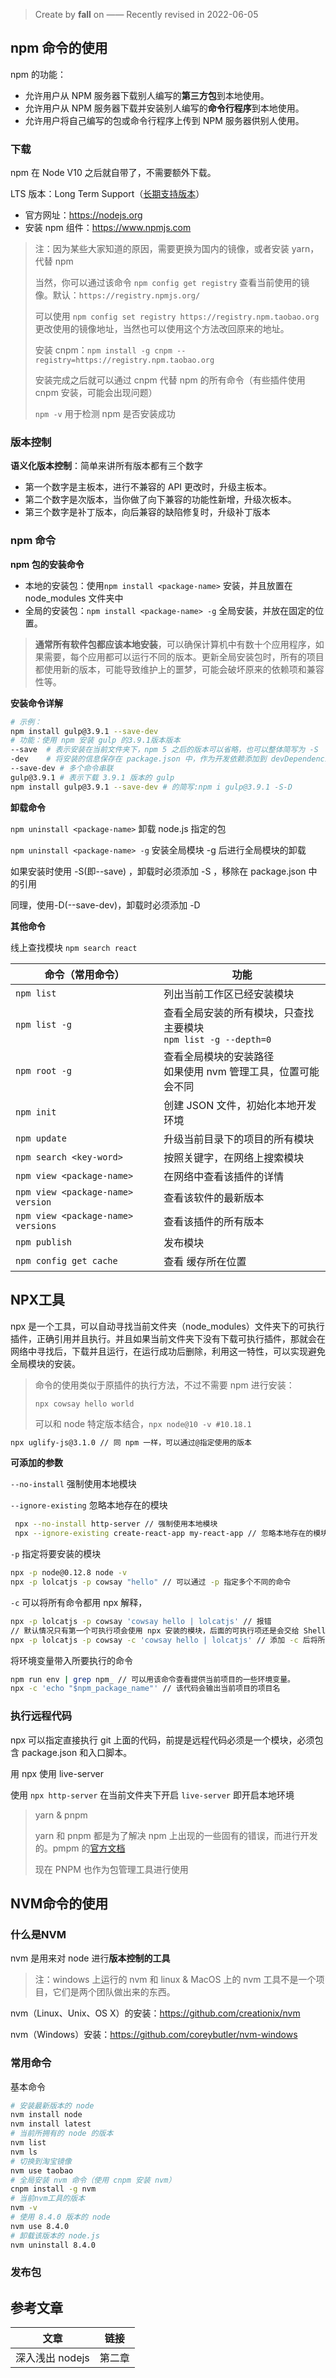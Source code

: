 > Create by **fall** on ——
> Recently revised in 2022-06-05

## npm 命令的使用

npm 的功能：

- 允许用户从 NPM 服务器下载别人编写的**第三方包**到本地使用。
- 允许用户从 NPM 服务器下载并安装别人编写的**命令行程序**到本地使用。
- 允许用户将自己编写的包或命令行程序上传到 NPM 服务器供别人使用。

### 下载

npm 在 Node V10 之后就自带了，不需要额外下载。

LTS 版本：Long Term Support（[长期支持版本](https://nodejs.org/en/about/releases/)）

- 官方网址：https://nodejs.org
- 安装 npm 组件：https://www.npmjs.com

> 注：因为某些大家知道的原因，需要更换为国内的镜像，或者安装 yarn，代替 npm
>
> 当然，你可以通过该命令 `npm config get registry` 查看当前使用的镜像。默认：`https://registry.npmjs.org/`
>
> 可以使用 `npm config set registry https://registry.npm.taobao.org` 更改使用的镜像地址，当然也可以使用这个方法改回原来的地址。
>
> 安装 cnpm：`npm install -g cnpm --registry=https://registry.npm.taobao.org`
>
> 安装完成之后就可以通过 cnpm 代替 npm 的所有命令（有些插件使用 cnpm 安装，可能会出现问题）
>
> `npm -v` 用于检测 npm 是否安装成功

### 版本控制

**语义化版本控制**：简单来讲所有版本都有三个数字

- 第一个数字是主板本，进行不兼容的 API 更改时，升级主板本。
- 第二个数字是次版本，当你做了向下兼容的功能性新增，升级次板本。
- 第三个数字是补丁版本，向后兼容的缺陷修复时，升级补丁版本

### npm 命令

**npm 包的安装命令**

- 本地的安装包：使用`npm install <package-name>` 安装，并且放置在 node_modules 文件夹中
- 全局的安装包：`npm install <package-name> -g` 全局安装，并放在固定的位置。

> **通常所有软件包都应该本地安装**，可以确保计算机中有数十个应用程序，如果需要，每个应用都可以运行不同的版本。更新全局安装包时，所有的项目都使用新的版本，可能导致维护上的噩梦，可能会破坏原来的依赖项和兼容性等。

**安装命令详解**

```bash
# 示例：
npm install gulp@3.9.1 --save-dev  
# 功能：使用 npm 安装 gulp 的3.9.1版本版本
--save  # 表示安装在当前文件夹下，npm 5 之后的版本可以省略，也可以整体简写为 -S
-dev    # 将安装的信息保存在 package.json 中，作为开发依赖添加到 devDependencies 列表，简写为：-D
--save-dev # 多个命令串联
gulp@3.9.1 # 表示下载 3.9.1 版本的 gulp
npm install gulp@3.9.1 --save-dev # 的简写:npm i gulp@3.9.1 -S-D
```

**卸载命令**

`npm uninstall <package-name>`  卸载 node.js 指定的包

`npm uninstall <package-name> -g` 安装全局模块 -g 后进行全局模块的卸载

如果安装时使用 -S(即--save) ，卸载时必须添加 -S ，移除在 package.json 中的引用

同理，使用-D(--save-dev)，卸载时必须添加 -D

**其他命令**

线上查找模块 `npm search react`

| 命令（常用命令）                   | 功能                                                         |
| ---------------------------------- | ------------------------------------------------------------ |
| `npm list`                         | 列出当前工作区已经安装模块                                   |
| `npm list -g`                      | 查看全局安装的所有模块，只查找主要模块<br />`npm list -g --depth=0` |
| `npm root -g`                      | 查看全局模块的安装路径<br />如果使用 nvm 管理工具，位置可能会不同 |
| `npm init`                         | 创建 JSON 文件，初始化本地开发环境                           |
| `npm update`                       | 升级当前目录下的项目的所有模块                               |
| `npm search <key-word>`            | 按照关键字，在网络上搜索模块                                 |
| `npm view <package-name>`          | 在网络中查看该插件的详情                                     |
| `npm view <package-name> version`  | 查看该软件的最新版本                                         |
| `npm view <package-name> versions` | 查看该插件的所有版本                                         |
| `npm publish`                      | 发布模块                                                     |
| `npm config get cache`             | 查看 缓存所在位置                                            |

## NPX工具

npx 是一个工具，可以自动寻找当前文件夹（node_modules）文件夹下的可执行插件，正确引用并且执行。并且如果当前文件夹下没有下载可执行插件，那就会在网络中寻找后，下载并且运行，在运行成功后删除，利用这一特性，可以实现避免全局模块的安装。

> 命令的使用类似于原插件的执行方法，不过不需要 npm 进行安装：
>
> `npx cowsay hello world`
>
> 可以和 node 特定版本结合，`npx node@10 -v #10.18.1`

```bash
npx uglify-js@3.1.0 // 同 npm 一样，可以通过@指定使用的版本
```

**可添加的参数**

`--no-install` 强制使用本地模块

`--ignore-existing` 忽略本地存在的模块

```bash
 npx --no-install http-server // 强制使用本地模块
 npx --ignore-existing create-react-app my-react-app // 忽略本地存在的模块，然后生成react app
```

`-p` 指定将要安装的模块

```bash
npx -p node@0.12.8 node -v 
npx -p lolcatjs -p cowsay "hello" // 可以通过 -p 指定多个不同的命令
```

`-c` 可以将所有命令都用 npx 解释，

```bash
npx -p lolcatjs -p cowsay 'cowsay hello | lolcatjs' // 报错
// 默认情况只有第一个可执行项会使用 npx 安装的模块，后面的可执行项还是会交给 Shell 解释。
npx -p lolcatjs -p cowsay -c 'cowsay hello | lolcatjs' // 添加 -c 后将所有命令给 npx 解释，正常运行
```

将环境变量带入所要执行的命令

```bash
npm run env | grep npm_ // 可以用该命令查看提供当前项目的一些环境变量。
npx -c 'echo "$npm_package_name"' // 该代码会输出当前项目的项目名
```

### 执行远程代码

npx 可以指定直接执行 git 上面的代码，前提是远程代码必须是一个模块，必须包含 package.json 和入口脚本。

用 npx 使用 live-server

使用 `npx http-server` 在当前文件夹下开启 `live-server` 即开启本地环境

> yarn & pnpm
>
> yarn 和 pnpm 都是为了解决 npm 上出现的一些固有的错误，而进行开发的。pmpm 的[官方文档](https://pnpm.io/zh/pnpm-cli)
>
> 现在 PNPM 也作为包管理工具进行使用

## NVM命令的使用

### 什么是NVM

nvm 是用来对 node 进行**版本控制的工具**

> 注：windows 上运行的 nvm 和 linux & MacOS 上的 nvm 工具不是一个项目，它们是两个团队做出来的东西。

nvm（Linux、Unix、OS X）的安装：https://github.com/creationix/nvm

nvm（Windows）安装：https://github.com/coreybutler/nvm-windows

### 常用命令

基本命令

```bash
# 安装最新版本的 node
nvm install node 
nvm install latest
# 当前所拥有的 node 的版本
nvm list
nvm ls
# 切换到淘宝镜像
nvm use taobao
# 全局安装 nvm 命令（使用 cnpm 安装 nvm）
cnpm install -g nvm
# 当前nvm工具的版本
nvm -v
# 使用 8.4.0 版本的 node
nvm use 8.4.0 
# 卸载该版本的 node.js
nvm uninstall 8.4.0
```

### 发布包



## 参考文章

| 文章            | 链接   |
| --------------- | ------ |
| 深入浅出 nodejs | 第二章 |



